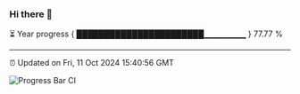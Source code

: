 ### Hi there 👋

⏳ Year progress { ███████████████████████▁▁▁▁▁▁▁ } 77.77 %

---

⏰ Updated on Fri, 11 Oct 2024 15:40:56 GMT

![Progress Bar CI](https://github.com/IshwaranRudhara/GIT-ACTION/workflows/Progress%20Bar%20CI/badge.svg)
